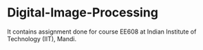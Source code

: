 # Digital-Image-Processing
It contains assignment done for course EE608 at Indian Institute of Technology (IIT), Mandi.
